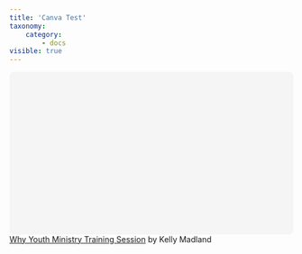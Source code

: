 ```yaml
---
title: 'Canva Test'
taxonomy:
    category:
        - docs
visible: true
---
```


<div class="canva-embed" data-design-id="DAEBPY2z08Y" data-height-ratio="0.5625" style="padding:56.2500% 5px 5px 5px;background:rgba(0,0,0,0.03);border-radius:8px;" ></div>
<script async src="https:&#x2F;&#x2F;sdk.canva.com&#x2F;v1&#x2F;embed.js"></script> <a href="https:&#x2F;&#x2F;www.canva.com&#x2F;design&#x2F;DAEBPY2z08Y&#x2F;view?utm_content=DAEBPY2z08Y&amp;utm_campaign=designshare&amp;utm_medium=embeds&amp;utm_source=link" target="_blank" rel="noopener">Why Youth Ministry Training Session</a> by Kelly Madland
